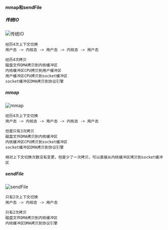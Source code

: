 #### mmap和sendFile

##### 传统IO

![传统IO](/Users/dlinka/GitHub/technology/操作系统/传统IO.png)

```
经历4次上下文切换
用户态 -> 内核态 -> 用户态 -> 内核态 -> 用户态

经历4次拷贝
磁盘文件DMA拷贝到内核缓冲区
内核缓冲区CPU拷贝到用户缓冲区
用户缓冲区CPU拷贝到socket缓冲区
socket缓冲区DMA拷贝到协议引擎
```

##### mmap

![mmap](/Users/dlinka/GitHub/technology/操作系统/mmap.png)

```
经历4次上下文切换
用户态 -> 内核态 -> 用户态 -> 内核态 -> 用户态

但是只有3次拷贝
磁盘文件DMA拷贝到内核缓冲区
内核缓冲区CPU拷贝到socket缓冲区
socket缓冲区DMA拷贝到协议引擎

相对上下文切换次数没有变更，但是少了一次拷贝，可以直接从内核缓冲区拷贝到socket缓冲区
```

##### sendFile

![sendFile](/Users/dlinka/GitHub/technology/操作系统/sendFile.png)

```
只有2次上下文切换
用户态 -> 内核态 -> 用户态

只有2次拷贝
磁盘文件DMA拷贝到内核缓冲区
内核缓冲区DMA拷贝到协议引擎
```

